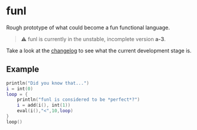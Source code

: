 # funl

Rough prototype of what could become a fun functional language.

> ⚠️ funl is currently in the unstable, incomplete version **a-3**.

Take a look at the [changelog](./changelog.md) to see what the current development stage is.

## Example

```lua
println("Did you know that...")
i = int(0)
loop = {
    println("funl is considered to be *perfect*?")
    i = add(i(), int(1))
    eval(i(),"<",10,loop)
}
loop()
```